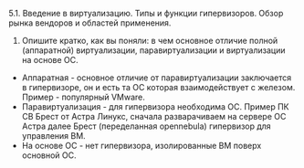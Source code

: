 5.1. Введение в виртуализацию. Типы и функции гипервизоров. Обзор рынка вендоров и областей применения.

1. Опишите кратко, как вы поняли: в чем основное отличие полной (аппаратной) виртуализации, паравиртуализации и виртуализации на основе ОС.

- Аппаратная - основное отличие от паравиртуализации заключается в гипервизоре, он и есть та ОС которая взаимодействует с железом. Пример - популярный VMware.
- Паравиртуализация - для гипервизора необходима ОС. Пример ПК СВ Брест от Астра Линукс, сначала разварачиваем на сервере ОС Астра далее Брест (переделанная opennebula) гипервизор для управления ВМ.
- На основе ОС - нет гипервизора, изолированные ВМ поверх основной ОС.

